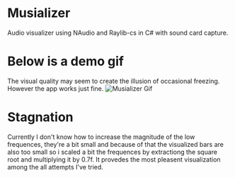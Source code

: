 # Musializer
Audio visualizer using NAudio and Raylib-cs in C# with sound card capture.

# Below is a demo gif
The visual quality may seem to create the illusion of occasional freezing. However the app works just fine.
![Musializer Gif](https://github.com/Vasile-Caspirovschi/Musializer/assets/97791123/c41f5805-0837-496c-ab22-1e322e6cdf02)

# Stagnation
Currently I don't know how to increase the magnitude of the low frequences, they're a bit small and because of that the visualized bars are also too small so i scaled a bit the frequences by extractiong the square root and multiplying it by 0.7f. It provedes the most pleasent visualization among the all attempts I've tried. 
